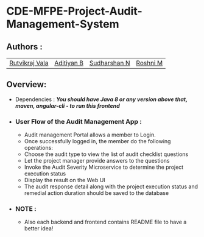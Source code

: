 # CDE-MFPE-Project-Audit-Management-System

## Authors :

<table>
  <tr>
      <td>
        <a href="https://github.com/rutvikraj">Rutvikraj Vala</a>
        </td>
      <td>
        <a href="https://github.com/adityan2851">Aditiyan B</a>
        </td>
      <td>
        <a href="https://github.com/">Sudharshan N</a>
        </td>
      <td>
        <a href="https://github.com/">Roshni M</a>
        </td>
    </tr>
</table>

## Overview:

* Dependencies : ***You should have Java 8 or any version above that, maven, angular-cli - to run this frontend***
  <br/>

* ### User Flow of the Audit Management App : 
    * Audit management Portal allows a member to Login. 
    * Once successfully logged in, the member do the following operations: 
    * Choose the audit type to view the list of audit checklist questions
    * Let the project manager provide answers to the questions 
    * Invoke the Audit Severity Microservice to determine the project execution status
    * Display the result on the Web UI 
    * The audit response detail along with the project execution status and remedial action duration should be saved to the database

* ### NOTE : 
    * Also each backend and frontend contains README file to have a better idea!    

